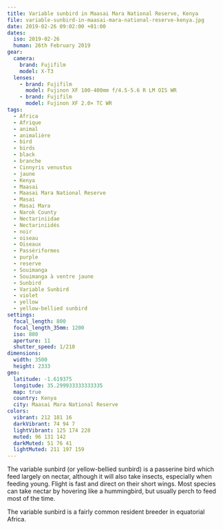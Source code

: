 ```yaml
---
title: Variable sunbird in Maasai Mara National Reserve, Kenya
file: variable-sunbird-in-maasai-mara-national-reserve-kenya.jpg
date: 2019-02-26 09:02:00 +01:00
dates:
  iso: 2019-02-26
  human: 26th February 2019
gear:
  camera:
    brand: Fujifilm
    model: X-T3
  lenses:
    - brand: Fujifilm
      model: Fujinon XF 100-400mm f/4.5-5.6 R LM OIS WR
    - brand: Fujifilm
      model: Fujinon XF 2.0× TC WR
tags:
  - Africa
  - Afrique
  - animal
  - animalière
  - bird
  - birds
  - black
  - branche
  - Cinnyris venustus
  - jaune
  - Kenya
  - Maasai
  - Maasai Mara National Reserve
  - Masai
  - Masai Mara
  - Narok County
  - Nectariniidae
  - Nectariniidés
  - noir
  - oiseau
  - Oiseaux
  - Passériformes
  - purple
  - reserve
  - Souimanga
  - Souimanga à ventre jaune
  - Sunbird
  - Variable Sunbird
  - violet
  - yellow
  - yellow-bellied sunbird
settings:
  focal_length: 800
  focal_length_35mm: 1200
  iso: 800
  aperture: 11
  shutter_speed: 1/210
dimensions:
  width: 3500
  height: 2333
geo:
  latitude: -1.619375
  longitude: 35.299933333333335
  map: true
  country: Kenya
  city: Maasai Mara National Reserve
colors:
  vibrant: 212 181 16
  darkVibrant: 74 94 7
  lightVibrant: 125 174 228
  muted: 96 131 142
  darkMuted: 51 76 41
  lightMuted: 211 197 159
---
```


The variable sunbird (or yellow-bellied sunbird) is a passerine bird which feed largely on nectar, although it will also take insects, especially when feeding young. Flight is fast and direct on their short wings. Most species can take nectar by hovering like a hummingbird, but usually perch to feed most of the time.

The variable sunbird is a fairly common resident breeder in equatorial Africa.
